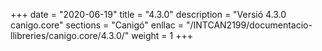 +++
date        = "2020-06-19"
title       = "4.3.0"
description = "Versió 4.3.0 canigo.core"
sections    = "Canigó"
enllac		= "/INTCAN2199/documentacio-llibreries/canigo.core/4.3.0/"
weight		= 1
+++
